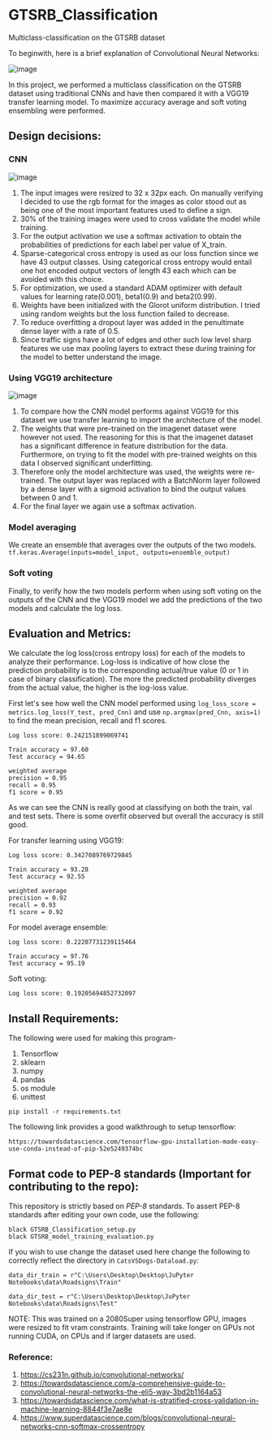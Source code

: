 # GTSRB_Classification
Multiclass-classification on the GTSRB dataset
   
To beginwith, here is a brief explanation of Convolutional Neural Networks: 

![image](https://user-images.githubusercontent.com/80246631/142187970-d2078d47-fae0-40ee-89c4-3aeccf0d6033.png)

In this project, we performed a multiclass classification on the GTSRB dataset using traditional CNNs and have then compared it with a VGG19 transfer learning model. To maximize accuracy average and soft voting ensembling were performed. 

## Design decisions:

### CNN

![image](https://user-images.githubusercontent.com/80246631/142197356-47049e7e-e504-427a-9acd-e5ad96d6f468.png)


1. The input images were resized to 32 x 32px each. On manually verifying I decided to use the rgb format for the images as color stood out as being one of the most important features used to define a sign.
2. 30% of the training images were used to cross validate the model while training.
3. For the output activation we use a softmax activation to obtain the probabilities of predictions for each label per value of X_train. 
4. Sparse-categorical cross entropy is used as our loss function since we have 43 output classes. Using categorical cross entropy would entail one hot encoded output vectors of length 43 each which can be avoided with this choice. 
5. For optimization, we used a standard ADAM optimizer with default values for learning rate(0.001), beta1(0.9) and beta2(0.99).
6. Weights have been initialized with the Glorot uniform distribution. I tried using random weights but the loss function failed to decrease. 
7. To reduce overfitting a dropout layer was added in the penultimate dense layer with a rate of 0.5. 
8. Since traffic signs have a lot of edges and other such low level sharp features we use max pooling layers to extract these during training for the model to better understand the image.

### Using VGG19 architecture 

![image](https://user-images.githubusercontent.com/80246631/142196981-e8bb0f1f-b28a-44d8-9581-02ade4f91d6c.png)


1. To compare how the CNN model performs against VGG19 for this dataset we use transfer learning to import the architecture of the model. 
2. The weights that were pre-trained on the imagenet dataset were however not used. The reasoning for this is that the imagenet dataset has a significant difference in feature distribution for the data. Furthermore, on trying to fit the model with pre-trained weights on this data I observed significant underfitting. 
3. Therefore only the model architecture was used, the weights were re-trained. The output layer was replaced with a BatchNorm layer followed by a dense layer with a sigmoid activation to bind the output values between 0 and 1.
4. For the final layer we again use a softmax activation. 

### Model averaging 

We create an ensemble that averages over the outputs of the two models. `tf.keras.Average(inputs=model_input, outputs=ensemble_output)`

### Soft voting 

Finally, to verify how the two models perform when using soft voting on the outputs of the CNN and the VGG19 model we add the predictions of the two models and calculate the log loss. 

## Evaluation and Metrics: 

We calculate the log loss(cross entropy loss) for each of the models to analyze their performance. Log-loss is indicative of how close the prediction probability is to the corresponding actual/true value (0 or 1 in case of binary classification). The more the predicted probability diverges from the actual value, the higher is the log-loss value. 

First let's see how well the CNN model performed using `log_loss_score = metrics.log_loss(Y_test, pred_Cnn)` and use `np.argmax(pred_Cnn, axis=1)` to find the mean precision, recall and f1 scores.

 ```
 Log loss score: 0.242151899069741
 
 Train accuracy = 97.60
 Test accuracy = 94.65
 
 weighted average 
 precision = 0.95
 recall = 0.95
 f1 score = 0.95
 
 ```
As we can see the CNN is really good at classifying on both the train, val and test sets. There is some overfit observed but overall the accuracy is still good.

For transfer learning using VGG19:

 ```
 Log loss score: 0.3427089769729845
 
 Train accuracy = 93.28
 Test accuracy = 92.55
 
 weighted average 
 precision = 0.92
 recall = 0.93
 f1 score = 0.92
 
 ```
 
 For model average ensemble:
 
 ```
 Log loss score: 0.22207731239115464
 
 Train accuracy = 97.76
 Test accuracy = 95.19
 ```
 
 Soft voting:
 
 ```
 Log loss score: 0.19205694852732097
 ```

 ## Install Requirements: 
 
The following were used for making this program-

1. Tensorflow
2. sklearn
3. numpy
4. pandas
5. os module
6. unittest
 
 ```
 pip install -r requirements.txt
 ```
 
 The following link provides a good walkthrough to setup tensorflow:
 
  ```
https://towardsdatascience.com/tensorflow-gpu-installation-made-easy-use-conda-instead-of-pip-52e5249374bc
 ```
 
 
 ## Format code to PEP-8 standards (Important for contributing to the repo): 
 
 This repository is strictly based on *PEP-8* standards. To assert PEP-8 standards after editing your own code, use the following: 
 
 ```
 black GTSRB_Classification_setup.py
 black GTSRB_model_training_evaluation.py
 ```
 
If you wish to use change the dataset used here change the following to correctly reflect the directory in `CatsVSDogs-Dataload.py`:

`data_dir_train = r"C:\Users\Desktop\Desktop\JuPyter Notebooks\data\Roadsigns\Train"`

`data_dir_test = r"C:\Users\Desktop\Desktop\JuPyter Notebooks\data\Roadsigns\Test"`



NOTE: This was trained on a 2080Super using tensorflow GPU, images were resized to fit vram constraints. Training will take longer on GPUs not running CUDA, on CPUs and if larger datasets are used.

### Reference: 

1. https://cs231n.github.io/convolutional-networks/
2. https://towardsdatascience.com/a-comprehensive-guide-to-convolutional-neural-networks-the-eli5-way-3bd2b1164a53
3. https://towardsdatascience.com/what-is-stratified-cross-validation-in-machine-learning-8844f3e7ae8e
4. https://www.superdatascience.com/blogs/convolutional-neural-networks-cnn-softmax-crossentropy
